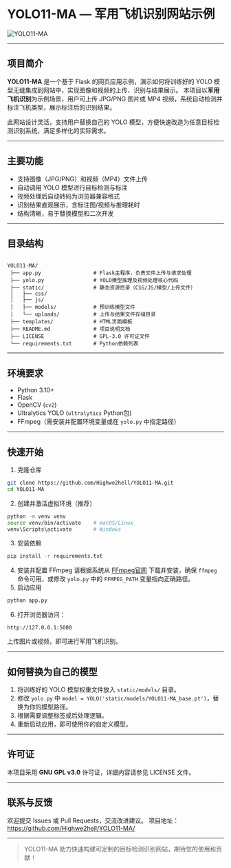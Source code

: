 # YOLO11-MA — 军用飞机识别网站示例

![YOLO11-MA](https://img.shields.io/badge/YOLO11--MA-Aircraft%20Recognition-blue)

---

## 项目简介

**YOLO11-MA** 是一个基于 Flask 的网页应用示例，演示如何将训练好的 YOLO 模型无缝集成到网站中，实现图像和视频的上传、识别与结果展示。 
本项目以**军用飞机识别**为示例场景，用户可上传 JPG/PNG 图片或 MP4 视频，系统自动检测并标注飞机类型，展示标注后的识别结果。

此网站设计灵活，支持用户替换自己的 YOLO 模型，方便快速改造为任意目标检测识别系统，满足多样化的实际需求。

---

## 主要功能

- 支持图像（JPG/PNG）和视频（MP4）文件上传
- 自动调用 YOLO 模型进行目标检测与标注
- 视频处理后自动转码为浏览器兼容格式
- 识别结果直观展示，含标注图/视频与推理耗时
- 结构清晰，易于替换模型和二次开发

---

## 目录结构
```

YOLO11-MA/
 ├── app.py                 # Flask主程序，负责文件上传与请求处理
 ├── yolo.py                # YOLO模型推理及视频处理核心代码
 ├── static/                # 静态资源目录（CSS/JS/模型/上传文件）
 │   ├── css/
 │   ├── js/
 │   ├── models/            # 预训练模型文件
 │   └── uploads/           # 上传与结果文件存储目录
 ├── templates/             # HTML页面模板
 ├── README.md              # 项目说明文档
 ├── LICENSE                # GPL-3.0 许可证文件
 └── requirements.txt       # Python依赖列表

```
---

## 环境要求

- Python 3.10+
- Flask
- OpenCV (`cv2`)
- Ultralytics YOLO (`ultralytics` Python包)
- FFmpeg（需安装并配置环境变量或在 `yolo.py` 中指定路径）

---

## 快速开始

1. 克隆仓库

```bash
git clone https://github.com/Highwe2hell/YOLO11-MA.git
cd YOLO11-MA
```

2. 创建并激活虚拟环境（推荐）

```bash
python -m venv venv
source venv/bin/activate    # macOS/Linux
venv\Scripts\activate       # Windows
```

3. 安装依赖

```bash
pip install -r requirements.txt
```

4. 安装并配置 FFmpeg
    请根据系统从 [FFmpeg官网](https://ffmpeg.org/download.html) 下载并安装，确保 `ffmpeg` 命令可用，或修改 `yolo.py` 中的 `FFMPEG_PATH` 变量指向正确路径。
5. 启动应用

```bash
python app.py
```

6. 打开浏览器访问：

```
http://127.0.0.1:5000
```

上传图片或视频，即可进行军用飞机识别。

------

## 如何替换为自己的模型

1. 将训练好的 YOLO 模型权重文件放入 `static/models/` 目录。
2. 修改 `yolo.py` 中 `model = YOLO('static/models/YOLO11-MA_base.pt')`，替换为你的模型路径。
3. 根据需要调整标签或后处理逻辑。
4. 重新启动应用，即可使用你的自定义模型。

------

## 许可证

本项目采用 **GNU GPL v3.0** 许可证，详细内容请参见 LICENSE 文件。

------

## 联系与反馈

欢迎提交 Issues 或 Pull Requests，交流改进建议。
 项目地址：https://github.com/Highwe2hell/YOLO11-MA/

------

> YOLO11-MA 助力快速构建可定制的目标检测识别网站，期待您的使用和贡献！